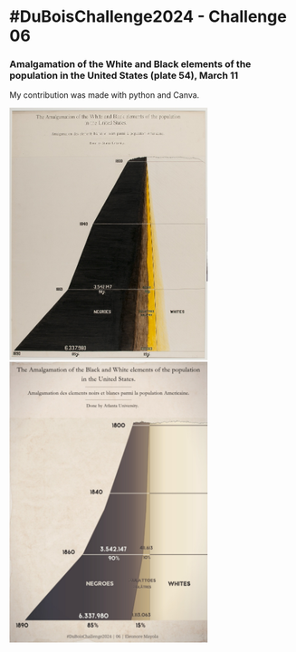 # #DuBoisChallenge2024 - Challenge 06
### Amalgamation of the White and Black elements of the population in the United States (plate 54), March 11

My contribution was made with python and Canva.

<div>
<img src="original-plate-54.jpg" alt="Original plate 54" width="350"/>
<img src="duboischallenge2024_06_emayola.jpg" alt="reproduction of plate 54" width="350"/>
</div>
